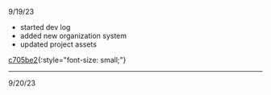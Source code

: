 9/19/23
- started dev log
- added new organization system
- updated project assets

[c705be2](https://github.com/mtccool668/OnBeat/tree/c705be2b6f588d94a66eec8a90c1ec13edc4cb58){:style="font-size: small;"}

---
9/20/23
